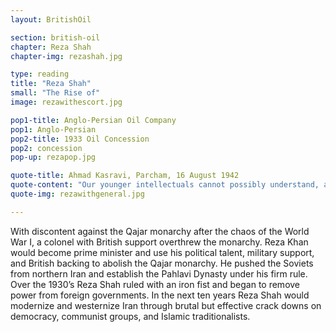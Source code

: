 ```yaml
---
layout: BritishOil

section: british-oil
chapter: Reza Shah
chapter-img: rezashah.jpg

type: reading
title: "Reza Shah"
small: "The Rise of"
image: rezawithescort.jpg

pop1-title: Anglo-Persian Oil Company
pop1: Anglo-Persian
pop2-title: 1933 Oil Concession
pop2: concession
pop-up: rezapop.jpg

quote-title: Ahmad Kasravi, Parcham, 16 August 1942
quote-content: "Our younger intellectuals cannot possibly understand, and thus cannot possibly judge Reza Shah. They cannot because they were too young to remember the chaotic and desperate conditions out of which he arose."
quote-img: rezawithgeneral.jpg

---
```


With discontent against the Qajar monarchy after the chaos of the World War I, a colonel with British support overthrew the monarchy. Reza Khan would become prime minister and use his political talent, military support, and British backing to abolish the Qajar monarchy. He pushed the Soviets from northern Iran and establish the Pahlavi Dynasty under his firm rule. Over the 1930’s Reza Shah ruled with an iron fist and began to remove power from foreign governments. In the next ten years Reza Shah would modernize and westernize Iran through brutal but effective crack downs on democracy, communist groups, and Islamic traditionalists.  




